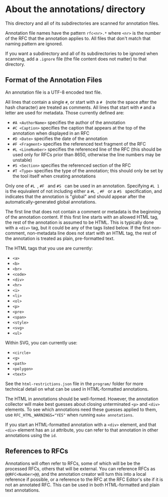# About the annotations/ directory

This directory and all of its subdirectories are scanned for annotation files.

Annotation file names have the pattern `rfc<nr>.*` where `<nr>` is the number of the RFC that the annotation applies to. All files that don't match that naming pattern are ignored.

If you want a subdirectory and all of its subdirectories to be ignored when scanning, add a `.ignore` file (the file content does not matter) to that directory.

## Format of the Annotation Files

An annotation file is a UTF-8 encoded text file.

All lines that contain a single `#`, or start with a `# ` (note the space after the hash character) are treated as comments.
All lines that start with `#` and a letter are used for metadata. Those currently defined are:

* `#A <AuthorName>` specifies the author of the annotation
* `#C <Caption>` specifies the caption that appears at the top of the annotation when displayed in an RFC
* `#D <Date>` specifies the date of the annotation
* `#F <Fragment>` specifies the referenced text fragment of the RFC
* `#L <LineNumber>` specifies the referenced line of the RFC
(this should be used only for RFCs prior than 8650, otherwise the line numbers may be unstable)
* `#S <Section>`  specifies the referenced section of the RFC
* `#T <Type>`  specifies the type of the annotation; this should only be set by the tool itself when creating annotations

Only one of `#L `, `#F ` and `#S ` can be used in an annotation.
Specifying `#L 1` is the equivalent of not including either a `#L `, `#F ` or a `#S ` specification,
and indicates that the annotation is "global" and should appear after the automatically-generated
global annotations.

The first line that does not contain a comment or metadata is the beginning of the annotation content.
If this first line starts with an allowed HTML tag, the rest of the annotation is assumed to be HTML.
This is typically done with a `<div>` tag, but it could be any of the tags listed below.
If the first non-comment, non-metadata line does not start with an HTML tag, the rest of the annotation is treated as plain, pre-formatted text.

The HTML tags that you use are currently:

- `<a>`
- `<b>`
- `<br>`
- `<code>`
- `<div>`
- `<hr>`
- `<i>`
- `<li>`
- `<ol>`
- `<p>`
- `<pre>`
- `<span>`
- `<style>`
- `<svg>`
- `<ul>`

Within SVG, you can currently use:

- `<circle>`
- `<g>`
- `<path>`
- `<polygon>`
- `<text>`

See the `html-restrictions.json` file in the `program/` folder for more technical detail on what can be used in HTML-formatted annotations.

The HTML in annotations should be well-formed.
However, the annotation collector will make best guesses about closing unterminated `<p>` and `<div>` elements.
To see which annotations need these guesses applied to them, use `RFC_HTML_WARNINGS="YES"` when running
`make annotations`.

If you start an HTML-formatted annotation with a `<div>` element, and that `<div>` element has an `id` attribute,
you can refer to that annotation in other annotations using the `id`.

## References to RFCs

Annotations will often refer to RFCs, some of which will be be the processed RFCs, others that will be external.
You can reference RFCs as `@@RFC<Number>@@`, and the annotation creator will turn this into a local reference if possible,
or a reference to the RFC at the RFC Editor's site if it is not an annotated RFC.
This can be used in both HTML-formatted and plain text annotations.

